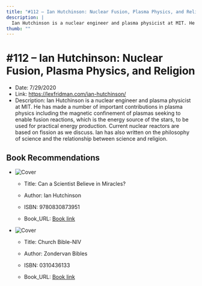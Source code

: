 ```yaml
---
title: "#112 – Ian Hutchinson: Nuclear Fusion, Plasma Physics, and Religion"
description: |
  Ian Hutchinson is a nuclear engineer and plasma physicist at MIT. He has made a number of important contributions in plasma physics including the magnetic confinement of plasmas seeking to enable fusion reactions, which is the energy source of the stars, to be used for practical energy production. Current nuclear reactors are based on fission as we discuss. Ian has also written on the philosophy of science and the relationship between science and religion."
thumb: ""
---
```


# #112 – Ian Hutchinson: Nuclear Fusion, Plasma Physics, and Religion

  - Date: 7/29/2020
  - Link: https://lexfridman.com/ian-hutchinson/
  - Description: Ian Hutchinson is a nuclear engineer and plasma physicist at MIT. He has made a number of important contributions in plasma physics including the magnetic confinement of plasmas seeking to enable fusion reactions, which is the energy source of the stars, to be used for practical energy production. Current nuclear reactors are based on fission as we discuss. Ian has also written on the philosophy of science and the relationship between science and religion.

## Book Recommendations

  - ![Cover](http://books.google.com/books/content?id=VtquDwAAQBAJ&printsec=frontcover&img=1&zoom=1&edge=curl&source=gbs_api
)
     - Title: Can a Scientist Believe in Miracles?

    - Author: Ian Hutchinson

    - ISBN: 9780830873951

    - Book_URL: [Book link](https://play.google.com/store/books/details?id=VtquDwAAQBAJ
)


  - ![Cover](http://books.google.com/books/content?id=Au9DYgEACAAJ&printsec=frontcover&img=1&zoom=1&source=gbs_api
)
     - Title: Church Bible-NIV

    - Author: Zondervan Bibles

    - ISBN: 0310436133

    - Book_URL: [Book link](https://books.google.com/books/about/Church_Bible_NIV.html?hl=&id=Au9DYgEACAAJ
)


